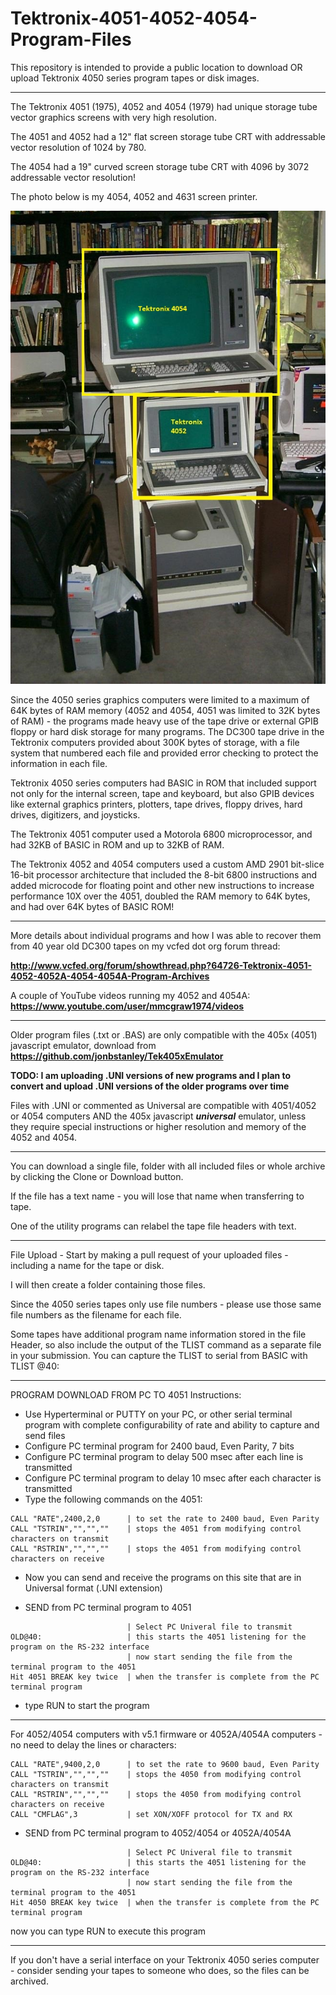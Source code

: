 # Tektronix-4051-4052-4054-Program-Files

This repository is intended to provide a public location to download OR upload Tektronix 4050 series program tapes or disk images.
**************
The Tektronix 4051 (1975), 4052 and 4054 (1979) had unique storage tube vector graphics screens with very high resolution.  

The 4051 and 4052 had a 12" flat screen storage tube CRT with addressable vector resolution of 1024 by 780.   


The 4054 had a 19" curved screen storage tube CRT with 4096 by 3072 addressable vector resolution!

The photo below is my 4054, 4052 and 4631 screen printer.

![4050 Family Photo](./4052%20and%204054%20highlighted.jpg)

Since the 4050 series graphics computers were limited to a maximum of 64K bytes of RAM memory (4052 and 4054, 4051 was limited to 32K bytes of RAM) - the programs made heavy use of the tape drive or external GPIB floppy or hard disk storage for many programs.  The DC300 tape drive in the Tektronix computers provided about 300K bytes of storage, with a file system that numbered each file and provided error checking to protect the information in each file.

Tektronix 4050 series computers had BASIC in ROM that included support not only for the internal screen, tape and keyboard, but also GPIB devices like external graphics printers, plotters, tape drives, floppy drives, hard drives, digitizers, and joysticks.

The Tektronix 4051 computer used a Motorola 6800 microprocessor, and had 32KB of BASIC in ROM and up to 32KB of RAM.

The Tektronix 4052 and 4054 computers used a custom AMD 2901 bit-slice 16-bit processor architecture that included the 8-bit 6800 instructions and added microcode for floating point and other new instructions to increase performance 10X over the 4051, doubled the RAM memory to 64K bytes, and had over 64K bytes of BASIC ROM!

***********

More details about individual programs and how I was able to recover them from 40 year old DC300 tapes on my vcfed dot org forum thread:

**http://www.vcfed.org/forum/showthread.php?64726-Tektronix-4051-4052-4052A-4054-4054A-Program-Archives**

A couple of YouTube videos running my 4052 and 4054A:
**https://www.youtube.com/user/mmcgraw1974/videos**
*********
Older program files (.txt or .BAS) are only compatible with the 405x (4051) javascript emulator, download from **https://github.com/jonbstanley/Tek405xEmulator**


**TODO: I am uploading .UNI versions of new programs and I plan to convert and upload .UNI versions of the older programs over time**

Files with .UNI or commented as Universal are compatible with 4051/4052 or 4054 computers AND the 405x javascript **_universal_** emulator, unless they require special instructions or higher resolution and memory of the 4052 and 4054.
***********
You can download a single file, folder with all included files or whole archive by clicking the Clone or Download button.

If the file has a text name - you will lose that name when transferring to tape.

One of the utility programs can relabel the tape file headers with text.
*******************************

File Upload - Start by making a pull request of your uploaded files - including a name for the tape or disk.

I will then create a folder containing those files.

Since the 4050 series tapes only use file numbers - please use those same file numbers as the filename for each file.

Some tapes have additional program name information stored in the file Header, so also include the output of the TLIST command as a separate file in your submission.  You can capture the TLIST to serial from BASIC with TLIST @40:
*****
PROGRAM DOWNLOAD FROM PC TO 4051 Instructions:

- Use Hyperterminal or PUTTY on your PC, or other serial terminal program with complete configurability of rate and ability to capture and send files
- Configure PC terminal program for 2400 baud, Even Parity, 7 bits
- Configure PC terminal program to delay 500 msec after each line is transmitted
- Configure PC terminal program to delay 10 msec after each character is transmitted
- Type the following commands on the 4051:
```
CALL "RATE",2400,2,0      | to set the rate to 2400 baud, Even Parity
CALL "TSTRIN","","",""    | stops the 4051 from modifying control characters on transmit
CALL "RSTRIN","","",""    | stops the 4051 from modifying control characters on receive
```
- Now you can send and receive the programs on this site that are in Universal format (.UNI extension)

- SEND from PC terminal program to 4051
```
                          | Select PC Univeral file to transmit
OLD@40:                   | this starts the 4051 listening for the program on the RS-232 interface
                          | now start sending the file from the terminal program to the 4051
Hit 4051 BREAK key twice  | when the transfer is complete from the PC terminal program
```
- type RUN to start the program
******

For 4052/4054 computers with v5.1 firmware or 4052A/4054A computers - no need to delay the lines or characters:
```
CALL "RATE",9400,2,0      | to set the rate to 9600 baud, Even Parity
CALL "TSTRIN","","",""    | stops the 4050 from modifying control characters on transmit
CALL "RSTRIN","","",""    | stops the 4050 from modifying control characters on receive
CALL "CMFLAG",3           | set XON/XOFF protocol for TX and RX
```
- SEND from PC terminal program to 4052/4054 or 4052A/4054A
```
                          | Select PC Univeral file to transmit
OLD@40:                   | this starts the 4051 listening for the program on the RS-232 interface
                          | now start sending the file from the terminal program to the 4051
Hit 4050 BREAK key twice  | when the transfer is complete from the PC terminal program
```
now you can type RUN to execute this program

***********
If you don't have a serial interface on your Tektronix 4050 series computer - consider sending your tapes to someone who does, so the files can be archived.
